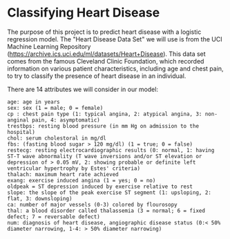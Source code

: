 
# Classifying Heart Disease

The purpose of this project is to predict heart disease with a logistic regression model. The "Heart Disease Data Set" we will use is from the UCI Machine Learning Repository (https://archive.ics.uci.edu/ml/datasets/Heart+Disease). This data set comes from the famous Cleveland Clinic Foundation, which recorded information on various patient characteristics, including age and chest pain, to try to classify the presence of heart disease in an individual.

There are 14 attributes we will consider in our model:

    age: age in years
    sex: sex (1 = male; 0 = female)
    cp : chest pain type (1: typical angina, 2: atypical angina, 3: non-anginal pain, 4: asymptomatic)
    trestbps: resting blood pressure (in mm Hg on admission to the hospital)
    chol: serum cholestoral in mg/dl
    fbs: (fasting blood sugar > 120 mg/dl) (1 = true; 0 = false)
    restecg: resting electrocardiographic results (0: normal, 1: having ST-T wave abnormality (T wave inversions and/or ST elevation or depression of > 0.05 mV, 2: showing probable or definite left ventricular hypertrophy by Estes' criteria)
    thalach: maximum heart rate achieved
    exang: exercise induced angina (1 = yes; 0 = no)
    oldpeak = ST depression induced by exercise relative to rest
    slope: the slope of the peak exercise ST segment (1: upsloping, 2: flat, 3: downsloping)
    ca: number of major vessels (0-3) colored by flourosopy
    thal: a blood disorder called thalassemia (3 = normal; 6 = fixed defect; 7 = reversable defect)
    num: diagnosis of heart disease, angiographic disease status (0:< 50% diameter narrowing, 1-4: > 50% diameter narrowing)


